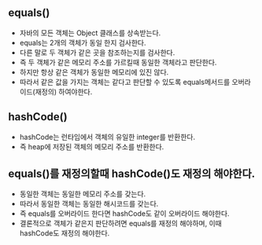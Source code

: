 ## equals()
* 자바의 모든 객체는 Object 클래스를 상속받는다.
* equals는 2개의 객체가 동일 한지 검사한다.
* 다른 말로 두 객체가 같은 곳을 참조하는지를 검사한다.
* 즉 두 객체가 같은 메모리 주소를 가르킬때 동일한 객체라고 판단한다.
* 하지만 항상 같은 객체가 동일한 메모리에 있진 않다.
* 따라서 같은 값을 가지는 객체는 같다고 판단할 수 있도록 equals메서드를 오버라이드(재정의) 하여야한다.

## hashCode()
* hashCode는 런타임에서 객체의 유일한 integer를 반환한다.
* 즉 heap에 저장된 객체의 메모리 주소를 반환한다.

## equals()를 재정의할때 hashCode()도 재정의 해야한다.
* 동일한 객체는 동일한 메모리 주소를 갖는다.
* 따라서 동일한 객체는 동일한 해시코드를 갖는다.
* 즉 equals를 오버라이드 한다면 hashCode도 같이 오버라이드 해야한다.
* 결론적으로 객체가 같은지 판단하려면 equals를 재정의 해야하며, 이때 hashCode도 재정의 해야한다.
